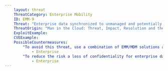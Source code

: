 ```yaml
---
    layout: threat
    ThreatCategory: Enterprise Mobility
    ID: EMM-9
    Threat: "Enterprise data synchronized to unmanaged and potentially insecure 3rd party cloud services"
    ThreatOrigin: "Man in the Cloud: Threat, Impact, Resolution and the Bigger Picture [^8]"
    ExploitExample:
    CVEExample:
    PossibleCountermeasures:
        "To avoid this threat, use a combination of EMM/MDM solutions and devices that successfully enforce a policy that prohibits devices from synchronizing enterprise data to unauthorized cloud services.":
            - Enterprise
        "To reduce the risk a loss of confidentiality for enterprise data stored by an authorized cloud-based file storage or synchronization service, use a combination of EMM/MDM solutions and devices that successfully enforce a policy to encrypt any enterprise data synchronized to authorized but potentially unmanaged cloud services.":
            - Enterprise
---
```

